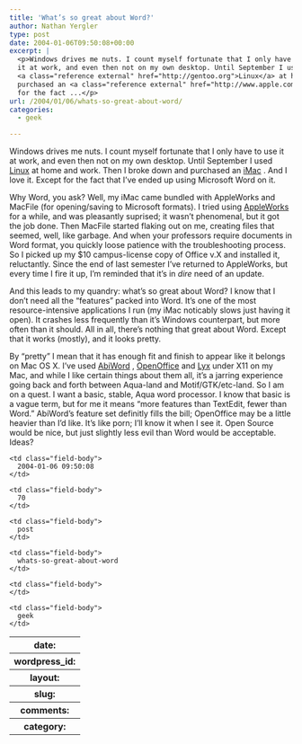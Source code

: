 ```yaml
---
title: 'What’s so great about Word?'
author: Nathan Yergler
type: post
date: 2004-01-06T09:50:08+00:00
excerpt: |
  <p>Windows drives me nuts. I count myself fortunate that I only have to use
  it at work, and even then not on my own desktop. Until September I used
  <a class="reference external" href="http://gentoo.org">Linux</a> at home and work. Then I broke down and
  purchased an <a class="reference external" href="http://www.apple.com/imac/">iMac</a>. And I love it. Except
  for the fact ...</p>
url: /2004/01/06/whats-so-great-about-word/
categories:
  - geek

---
```

Windows drives me nuts. I count myself fortunate that I only have to use it at work, and even then not on my own desktop. Until September I used [Linux][1]  at home and work. Then I broke down and purchased an [iMac][2] . And I love it. Except for the fact that I’ve ended up using Microsoft Word on it.

Why Word, you ask? Well, my iMac came bundled with AppleWorks and MacFile (for opening/saving to Microsoft formats). I tried using [AppleWorks][3]  for a while, and was pleasantly suprised; it wasn’t phenomenal, but it got the job done. Then MacFile started flaking out on me, creating files that seemed, well, like garbage. And when your professors require documents in Word format, you quickly loose patience with the troubleshooting process. So I picked up my $10 campus-license copy of Office v.X and installed it, reluctantly. Since the end of last semester I’ve returned to AppleWorks, but every time I fire it up, I’m reminded that it’s in _dire_ need of an update.

And this leads to my quandry: what’s so great about Word? I know that I don’t need all the “features” packed into Word. It’s one of the most resource-intensive applications I run (my iMac noticably slows just having it open). It crashes less frequently than it’s Windows counterpart, but more often than it should. All in all, there’s nothing that great about Word. Except that it works (mostly), and it looks pretty.

By “pretty” I mean that it has enough fit and finish to appear like it belongs on Mac <span class="caps">OS</span> X. I’ve used [AbiWord][4] , [OpenOffice][5]  and [Lyx][6]  under X11 on my Mac, and while I like certain things about them all, it’s a jarring experience going back and forth between Aqua-land and Motif/<span class="caps">GTK</span>/etc-land. So I am on a quest. I want a basic, stable, Aqua word processor. I know that basic is a vague term, but for me it means “more features than TextEdit, fewer than Word.” AbiWord’s feature set definitly fills the bill; OpenOffice may be a little heavier than I’d like. It’s like porn; I’ll know it when I see it. Open Source would be nice, but just slightly less evil than Word would be acceptable. Ideas?

<table class="docutils field-list" frame="void" rules="none">
  <col class="field-name" /> <col class="field-body" /> <tr class="field">
    <th class="field-name">
      date:
    </th>

    <td class="field-body">
      2004-01-06 09:50:08
    </td>
  </tr>

  <tr class="field">
    <th class="field-name">
      wordpress_id:
    </th>

    <td class="field-body">
      70
    </td>
  </tr>

  <tr class="field">
    <th class="field-name">
      layout:
    </th>

    <td class="field-body">
      post
    </td>
  </tr>

  <tr class="field">
    <th class="field-name">
      slug:
    </th>

    <td class="field-body">
      whats-so-great-about-word
    </td>
  </tr>

  <tr class="field">
    <th class="field-name">
      comments:
    </th>

    <td class="field-body">
    </td>
  </tr>

  <tr class="field">
    <th class="field-name">
      category:
    </th>

    <td class="field-body">
      geek
    </td>
  </tr>
</table>

 [1]: http://gentoo.org
 [2]: http://www.apple.com/imac/
 [3]: http://www.apple.com/appleworks/
 [4]: http://www.abisource.com
 [5]: http://www.openoffice.org
 [6]: http://lyx.org